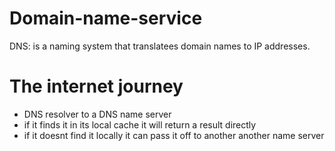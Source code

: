 # Domain-name-service
DNS: is a naming system that translatees domain names to IP addresses. 

# The internet journey
- DNS resolver to a DNS name server
- if it finds it in its local cache it will return a result directly
- if it doesnt find it locally it can pass it off to another another name server